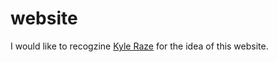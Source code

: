# website
I would like to recogzine [Kyle Raze](https://kyleraze.com) for the idea of this website.
